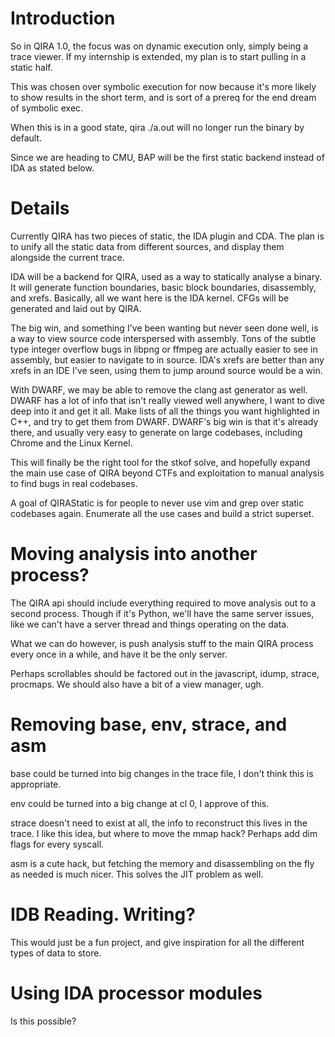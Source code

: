 # Introduction #

So in QIRA 1.0, the focus was on dynamic execution only, simply being a trace viewer. If my internship is extended, my plan is to start pulling in a static half.

This was chosen over symbolic execution for now because it's more likely to show results in the short term, and is sort of a prereq for the end dream of symbolic exec.

When this is in a good state, qira ./a.out will no longer run the binary by default.

Since we are heading to CMU, BAP will be the first static backend instead of IDA as stated below.

# Details #

Currently QIRA has two pieces of static, the IDA plugin and CDA. The plan is to unify all the static data from different sources, and display them alongside the current trace.

IDA will be a backend for QIRA, used as a way to statically analyse a binary. It will generate function boundaries, basic block boundaries, disassembly, and xrefs. Basically, all we want here is the IDA kernel. CFGs will be generated and laid out by QIRA.

The big win, and something I've been wanting but never seen done well, is a way to view source code interspersed with assembly. Tons of the subtle type integer overflow bugs in libpng or ffmpeg are actually easier to see in assembly, but easier to navigate to in source. IDA's xrefs are better than any xrefs in an IDE I've seen, using them to jump around source would be a win.

With DWARF, we may be able to remove the clang ast generator as well. DWARF has a lot of info that isn't really viewed well anywhere, I want to dive deep into it and get it all. Make lists of all the things you want highlighted in C++, and try to get them from DWARF. DWARF's big win is that it's already there, and usually very easy to generate on large codebases, including Chrome and the Linux Kernel.

This will finally be the right tool for the stkof solve, and hopefully expand the main use case of QIRA beyond CTFs and exploitation to manual analysis to find bugs in real codebases.

A goal of QIRAStatic is for people to never use vim and grep over static codebases again. Enumerate all the use cases and build a strict superset.

# Moving analysis into another process? #

The QIRA api should include everything required to move analysis out to a second process. Though if it's Python, we'll have the same server issues, like we can't have a server thread and things operating on the data.

What we can do however, is push analysis stuff to the main QIRA process every once in a while, and have it be the only server.

Perhaps scrollables should be factored out in the javascript, idump, strace, procmaps. We should also have a bit of a view manager, ugh.

# Removing base, env, strace, and asm #

base could be turned into big changes in the trace file, I don't think this is appropriate.

env could be turned into a big change at cl 0, I approve of this.

strace doesn't need to exist at all, the info to reconstruct this lives in the trace. I like this idea, but where to move the mmap hack? Perhaps add dim flags for every syscall.

asm is a cute hack, but fetching the memory and disassembling on the fly as needed is much nicer. This solves the JIT problem as well.

# IDB Reading. Writing? #

This would just be a fun project, and give inspiration for all the different types of data to store.

# Using IDA processor modules #

Is this possible?